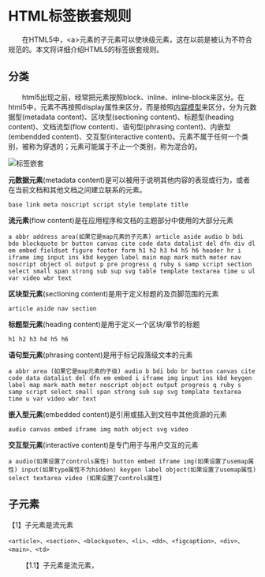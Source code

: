 # HTML标签嵌套规则

&emsp;&emsp;在HTML5中，\<a\>元素的子元素可以使块级元素，这在以前是被认为不符合规范的。本文将详细介绍HTML5的标签嵌套规则。  

## 分类  
&emsp;&emsp;html5出现之前，经常把元素按照block、inline、inline-block来区分。在html5中，元素不再按照display属性来区分，而是按照[内容模型](https://www.cnblogs.com/xiaohuochai/p/5046584.html)来区分，分为元数据型(metadata content)、区块型(sectioning content)、标题型(heading content)、文档流型(flow content)、语句型(phrasing content)、内嵌型(embendded content)、交互型(interactive content)。元素不属于任何一个类别，被称为穿透的；元素可能属于不止一个类别，称为混合的。   

<img src="https://pic.xiaohuochai.site/blog/HTML_grammar_tagsNesting.png" alt="标签嵌套">

**元数据元素**(metadata content)是可以被用于说明其他内容的表现或行为，或者在当前文档和其他文档之间建立联系的元素。  
```
base link meta noscript script style template title
```

**流元素**(flow content)是在应用程序和文档的主题部分中使用的大部分元素  
```
a abbr address area(如果它是map元素的子元素) article aside audio b bdi bdo blockquote br button canvas cite code data datalist del dfn div dl em embed fieldset figure footer form h1 h2 h3 h4 h5 h6 header hr i iframe img input ins kbd keygen label main map mark math meter nav noscript object ol output p pre progress q ruby s samp script section select small span strong sub sup svg table template textarea time u ul var video wbr text
```

**区块型元素**(sectioning content)是用于定义标题的及页脚范围的元素  
```
article aside nav section
```

**标题型元素**(heading content)是用于定义一个区块/章节的标题  
```
h1 h2 h3 h4 h5 h6
```

**语句型元素**(phrasing content)是用于标记段落级文本的元素  
```
a abbr area (如果它是map元素的子级) audio b bdi bdo br button canvas cite code data datalist del dfn em embed i iframe img input ins kbd keygen label map mark math meter noscript object output progress q ruby s samp script select small span strong sub sup svg template textarea time u var video wbr text
```

**嵌入型元素**(embedded content)是引用或插入到文档中其他资源的元素  
```
audio canvas embed iframe img math object svg video
```

**交互型元素**(interactive content)是专门用于与用户交互的元素  
```
a audio(如果设置了controls属性) button embed iframe img(如果设置了usemap属性) input(如果type属性不为hidden) keygen label object(如果设置了usemap属性) select textarea video (如果设置了controls属性)
```

## 子元素  
【1】子元素是流元素  
```
<article>、<section>、<blockquote>、<li>、<dd>、<figcaption>、<div>、<main>、<td>
```

&emsp;&emsp;【1.1】子元素是流元素，


